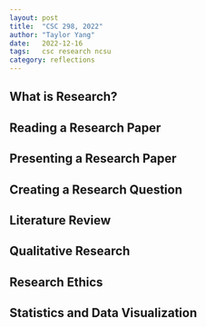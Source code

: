 ```yaml
---
layout: post
title:  "CSC 298, 2022"
author: "Taylor Yang"
date:   2022-12-16
tags: 	csc research ncsu
category: reflections
---
```


## What is Research?

## Reading a Research Paper

## Presenting a Research Paper

## Creating a Research Question

## Literature Review

## Qualitative Research

## Research Ethics

## Statistics and Data Visualization